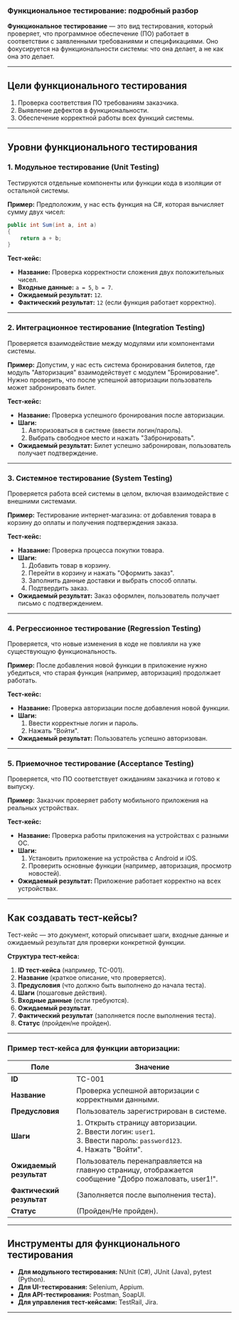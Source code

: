 ### **Функциональное тестирование: подробный разбор**

**Функциональное тестирование** — это вид тестирования, который проверяет, что программное обеспечение (ПО) работает в соответствии с заявленными требованиями и спецификациями. Оно фокусируется на функциональности системы: что она делает, а не как она это делает.

---

## **Цели функционального тестирования**
1. Проверка соответствия ПО требованиям заказчика.
2. Выявление дефектов в функциональности.
3. Обеспечение корректной работы всех функций системы.

---

## **Уровни функционального тестирования**

### **1. Модульное тестирование (Unit Testing)**
Тестируются отдельные компоненты или функции кода в изоляции от остальной системы.

**Пример:**
Предположим, у нас есть функция на C#, которая вычисляет сумму двух чисел:
```csharp
public int Sum(int a, int a)
{
    return a + b;
}
```
**Тест-кейс:**
- **Название:** Проверка корректности сложения двух положительных чисел.
- **Входные данные:** `a = 5`, `b = 7`.
- **Ожидаемый результат:** `12`.
- **Фактический результат:** `12` (если функция работает корректно).

---

### **2. Интеграционное тестирование (Integration Testing)**
Проверяется взаимодействие между модулями или компонентами системы.

**Пример:**
Допустим, у нас есть система бронирования билетов, где модуль "Авторизация" взаимодействует с модулем "Бронирование". Нужно проверить, что после успешной авторизации пользователь может забронировать билет.

**Тест-кейс:**
- **Название:** Проверка успешного бронирования после авторизации.
- **Шаги:**
  1. Авторизоваться в системе (ввести логин/пароль).
  2. Выбрать свободное место и нажать "Забронировать".
- **Ожидаемый результат:** Билет успешно забронирован, пользователь получает подтверждение.

---

### **3. Системное тестирование (System Testing)**
Проверяется работа всей системы в целом, включая взаимодействие с внешними системами.

**Пример:**
Тестирование интернет-магазина: от добавления товара в корзину до оплаты и получения подтверждения заказа.

**Тест-кейс:**
- **Название:** Проверка процесса покупки товара.
- **Шаги:**
  1. Добавить товар в корзину.
  2. Перейти в корзину и нажать "Оформить заказ".
  3. Заполнить данные доставки и выбрать способ оплаты.
  4. Подтвердить заказ.
- **Ожидаемый результат:** Заказ оформлен, пользователь получает письмо с подтверждением.

---

### **4. Регрессионное тестирование (Regression Testing)**
Проверяется, что новые изменения в коде не повлияли на уже существующую функциональность.

**Пример:**
После добавления новой функции в приложение нужно убедиться, что старая функция (например, авторизация) продолжает работать.

**Тест-кейс:**
- **Название:** Проверка авторизации после добавления новой функции.
- **Шаги:**
  1. Ввести корректные логин и пароль.
  2. Нажать "Войти".
- **Ожидаемый результат:** Пользователь успешно авторизован.

---

### **5. Приемочное тестирование (Acceptance Testing)**
Проверяется, что ПО соответствует ожиданиям заказчика и готово к выпуску.

**Пример:**
Заказчик проверяет работу мобильного приложения на реальных устройствах.

**Тест-кейс:**
- **Название:** Проверка работы приложения на устройствах с разными ОС.
- **Шаги:**
  1. Установить приложение на устройства с Android и iOS.
  2. Проверить основные функции (например, авторизация, просмотр новостей).
- **Ожидаемый результат:** Приложение работает корректно на всех устройствах.

---

## **Как создавать тест-кейсы?**
Тест-кейс — это документ, который описывает шаги, входные данные и ожидаемый результат для проверки конкретной функции.

**Структура тест-кейса:**
1. **ID тест-кейса** (например, TC-001).
2. **Название** (краткое описание, что проверяется).
3. **Предусловия** (что должно быть выполнено до начала теста).
4. **Шаги** (пошаговые действия).
5. **Входные данные** (если требуются).
6. **Ожидаемый результат**.
7. **Фактический результат** (заполняется после выполнения теста).
8. **Статус** (пройден/не пройден).

---

### **Пример тест-кейса для функции авторизации:**

| Поле                | Значение                                                                 |
|---------------------|--------------------------------------------------------------------------|
| **ID**              | TC-001                                                                   |
| **Название**        | Проверка успешной авторизации с корректными данными.                     |
| **Предусловия**     | Пользователь зарегистрирован в системе.                                 |
| **Шаги**            | 1. Открыть страницу авторизации. <br> 2. Ввести логин: `user1`. <br> 3. Ввести пароль: `password123`. <br> 4. Нажать "Войти". |
| **Ожидаемый результат** | Пользователь перенаправляется на главную страницу, отображается сообщение "Добро пожаловать, user1!". |
| **Фактический результат** | (Заполняется после выполнения теста).                                   |
| **Статус**          | (Пройден/Не пройден).                                                    |

---

## **Инструменты для функционального тестирования**
- **Для модульного тестирования:** NUnit (C#), JUnit (Java), pytest (Python).
- **Для UI-тестирования:** Selenium, Appium.
- **Для API-тестирования:** Postman, SoapUI.
- **Для управления тест-кейсами:** TestRail, Jira.

---